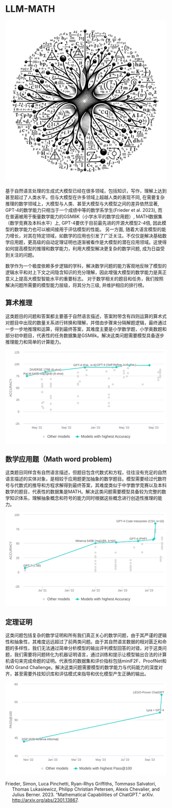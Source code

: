 # LLM-MATH

![](assets/logo.png)

基于自然语言处理的生成式大模型已经在很多领域，包括知识，写作，理解上达到甚至超过了人类水平。但与大模型在许多领域上超越人类的表现不同,
在需要复杂推理的数学领域上，大模型与人类、甚至大模型与大模型之间的差异依然显著,
GPT-4的数学能力只相当于一个成绩中等的数学系学生(Frieder et al. 2023),
而在普遍被用于衡量数学能力的GSM8K（小学水平的数学应用题）,
MATH数据集（数学竞赛及本科水平）上,
GPT-4要优于目前最先进的开源大模型2-4倍,
因此模型的数学能力也可以被间接用于评估模型的性能。 另一方面,
随着大语言模型的能力增长，对其在特定领域，如数学的应用也引发了广泛关注。不仅仅是解决基础数学应用题，更高级的自动定理证明也逐渐被看作是大模型的潜在应用领域。这使得如何提高模型的推理和数学能力，利用大模型解决更复杂的数学问题,
成为日益受到关注的问题。

<!-- 但是在逻辑推理方面，大模型依然存在很多不足。鉴于其基于自回归的生成式特性和自注意力机制计算复杂性带来的长度要求，大模型往往无法很好地处理包含多步逻辑的任务。2023年以来，对大模型多步推理能力加强的方案在训练端和推理端被陆续提出，包括CoT, ToT以及CoT tuning等，这些方法极大加强了模型在逻辑方面的能力和潜力，但是，对于完全依赖于逻辑的数学领域，这些方法仍然不够，以小学数学题GSM8k为例，目前主流的中文模型在不借助外部推理端辅助的情况下，其准确率仅有50 -->
<!-- 为了真正使大模型具备复杂的数学推理能力，并帮助人类探索数学领域，需要开展以下技术研究： -->
<!---->
<!-- 1. 数学语境下的知识增强：研究大模型在特定数学语境下的知识表达，如数学公式、理论和定律，进而构建数学知识增强的模型训练框架。 -->
<!-- 1. 自动定理证明技术：研究如何利用大模型进行定理的自动证明，包括但不限于基于逻辑的证明方法、基于经验的证明策略以及与其他数学软件的集成。 -->

数学作为一个极度依赖多步逻辑的学科，解决数学问题的能力客观地反映了模型的逻辑水平和对上下文之间隐含知识的充分理解，因此增强大模型的数学能力是真正意义上提高大模型智能水平的重要标志。
对于数学相关的题目和任务，我们按照解决问题所需要的模型能力层级，将其分为三级,
并维护相应的排行榜。

## 算术推理

这类题目的问题和答案都主要基于自然语言描述，答案附带含有四则运算的算术式对题目中出现的数量关系进行转换和理解，并借由步骤来分隔解题逻辑，最终通过一步一步地推理和运算，得到最终答案，其难度主要是小学数学题，小学奥数题和部分初中题目，代表性的任务数据集是GSM8k。解决这类问题需要模型具备逐步推理能力和简单的计算能力。

<img src="assets/gsm8k.svg" data-fig-align="center"
alt="Arithmetic Reasoning" />

## 数学应用题（Math word problem)

这类题目同样含有自然语言描述，但题目包含代数式和方程，往往没有充足的自然语言描述的实体对象，是相较于应用题更加抽象的数学题目。模型需要经过代数符号与代数式的推导和方程求解得到最终答案，其难度类似于中学数学竞赛以及本科数学的题目，代表性的数据集是MATH。解决这类问题需要模型具备较为完整的数学知识体系，理解抽象概念和符号的能力同时根据这些概念进行创造性推理的能力。

![](assets/math.svg)

## 定理证明

这类问题包括复杂的数学证明和所有我们真正关心的数学问题，由于其严谨的逻辑性和抽象性，其难度远远超过了前两类问题。由于其自然语言数据的相对匮乏和命题的多样性，我们无法通过简单分析模型的输出评判模型回答的对错，对于这类问题，我们需要将问题转化为机器证明语言，通过训练和提示让模型输出合法的计算机语句来完成命题的证明。代表性的数据集和评价指标包括miniF2F、ProofNet和IMO
Grand
Challenge。解决这类问题需要模型的数学能力与代码能力的深度对齐，甚至需要外挂知识库和评估模式来指导和优化模型产生正确的输出。

![](assets/minif2f.svg)

<div id="refs" class="references csl-bib-body hanging-indent">

<div id="ref-frieder_mathematical_2023" class="csl-entry">

Frieder, Simon, Luca Pinchetti, Ryan-Rhys Griffiths, Tommaso Salvatori,
Thomas Lukasiewicz, Philipp Christian Petersen, Alexis Chevalier, and
Julius Berner. 2023. “Mathematical Capabilities of ChatGPT.” arXiv.
<http://arxiv.org/abs/2301.13867>.

</div>

</div>
